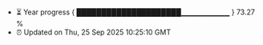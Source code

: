 - ⏳ Year progress { █████████████████████▁▁▁▁▁▁▁▁▁ } 73.27 %
- ⏰ Updated on Thu, 25 Sep 2025 10:25:10 GMT

